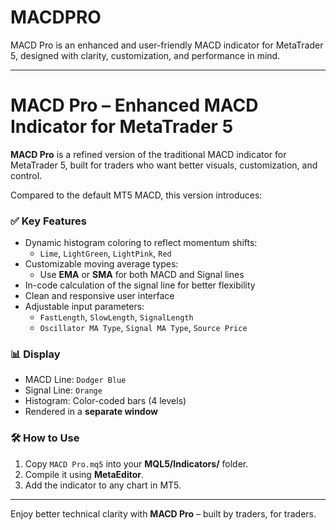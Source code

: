 # MACDPRO
MACD Pro is an enhanced and user-friendly MACD indicator for MetaTrader 5, designed with clarity, customization, and performance in mind.
____________

# MACD Pro – Enhanced MACD Indicator for MetaTrader 5

**MACD Pro** is a refined version of the traditional MACD indicator for MetaTrader 5, built for traders who want better visuals, customization, and control.

Compared to the default MT5 MACD, this version introduces:

### ✅ Key Features
- Dynamic histogram coloring to reflect momentum shifts:
  - `Lime`, `LightGreen`, `LightPink`, `Red`
- Customizable moving average types:
  - Use **EMA** or **SMA** for both MACD and Signal lines
- In-code calculation of the signal line for better flexibility
- Clean and responsive user interface
- Adjustable input parameters:
  - `FastLength`, `SlowLength`, `SignalLength`
  - `Oscillator MA Type`, `Signal MA Type`, `Source Price`

### 📊 Display
- MACD Line: `Dodger Blue`
- Signal Line: `Orange`
- Histogram: Color-coded bars (4 levels)
- Rendered in a **separate window**

### 🛠️ How to Use
1. Copy `MACD Pro.mq5` into your **MQL5/Indicators/** folder.
2. Compile it using **MetaEditor**.
3. Add the indicator to any chart in MT5.

---

Enjoy better technical clarity with **MACD Pro** – built by traders, for traders.
